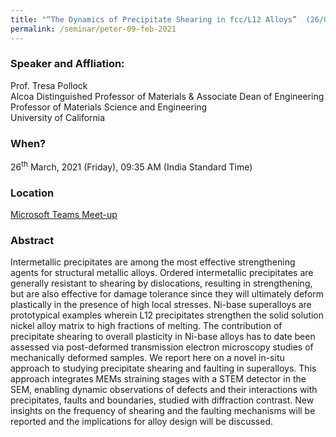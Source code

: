 ```yaml
---
title: "“The Dynamics of Precipitate Shearing in fcc/L12 Alloys”  (26/03/21)"
permalink: /seminar/peter-09-feb-2021
---
```

### Speaker and Affliation:
Prof. Tresa Pollock <br>
Alcoa Distinguished Professor of Materials 
& Associate Dean of Engineering<br>
Professor of Materials Science and Engineering <br>
University of California<br>

### When?
26<sup>th</sup> March, 2021 (Friday), 09:35 AM (India Standard Time)

### Location
<a href="https://teams.microsoft.com/l/meetup-join/19%3ameeting_ZDBlY2RkOGItYjMwMS00NmVhLTk4MTctYzZjMTMxY2I5MGEy%40thread.v2/0?context=%7b%22Tid%22%3a%226f15cd97-f6a7-41e3-b2c5-ad4193976476%22%2c%22Oid%22%3a%2237cbbc90-5847-4c97-858e-f150a9d01371%22%7d" target="_blank">Microsoft Teams Meet-up</a>

### Abstract
 Intermetallic precipitates are among the most effective strengthening agents for structural metallic alloys.  Ordered intermetallic precipitates are generally resistant to shearing by dislocations, resulting in strengthening, but are also effective for damage tolerance since they will ultimately deform plastically in the presence of high local stresses.  Ni-base superalloys are prototypical examples wherein L12 precipitates strengthen the solid solution nickel alloy matrix to high fractions of melting.  The contribution of precipitate shearing to overall plasticity in Ni-base alloys has to date been assessed via post-deformed transmission electron microscopy studies of mechanically deformed samples.  We report here on a novel in-situ approach to studying precipitate shearing and faulting in superalloys.   This approach integrates MEMs straining stages with a STEM detector in the SEM, enabling dynamic observations of defects and their interactions with precipitates, faults and boundaries, studied with diffraction contrast.  New insights on the frequency of shearing and the faulting mechanisms will be reported and the implications for alloy design will be discussed. <br>

  
